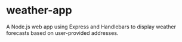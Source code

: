 # weather-app
A Node.js web app using Express and Handlebars to display weather forecasts based on user-provided addresses.

